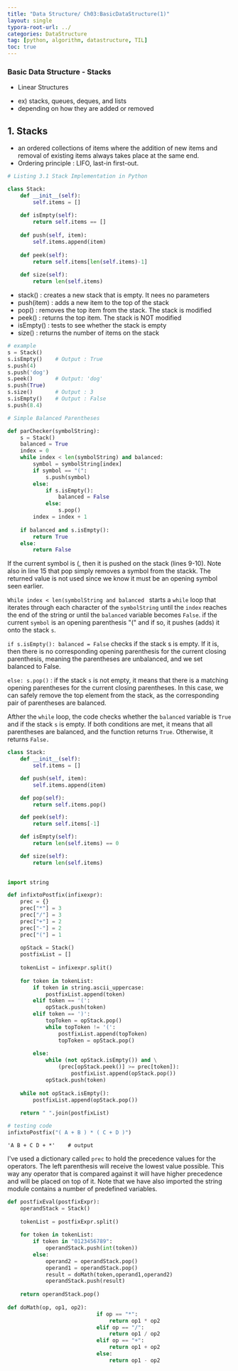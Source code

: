 ```yaml
---
title: "Data Structure/ Ch03:BasicDataStructure(1)"
layout: single
typora-root-url: ../
categories: DataStructure
tag: [python, algorithm, datastructure, TIL]
toc: true
---
```


### Basic Data Structure - Stacks

* Linear Structures

- ex) stacks, queues, deques, and lists
- depending on how they are added or removed



## 1. Stacks

- an ordered collections of items where the addition of new items and removal of existing items always takes place at the same end.
- Ordering principle : LIFO, last-in first-out. 



```python
# Listing 3.1 Stack Implementation in Python

class Stack:
    def __init__(self):
        self.items = []
        
    def isEmpty(self):
        return self.items == []
    
    def push(self, item):
        self.items.append(item)
        
    def peek(self):
        return self.items[len(self.items)-1]
    
    def size(self):
        return len(self.items)

```

* stack() : creates a new stack that is empty. It nees no parameters
* push(item) : adds a new item to the top of the stack
* pop() : removes the top item from the stack. The stack is modified
* peek() : returns the top item. The stack is NOT modified
* isEmpty() : tests to see whether the stack is empty
* size() : returns the number of items on the stack


```python
# example
s = Stack()
s.isEmpty()    # Output : True
s.push(4)
s.push('dog')
s.peek()       # Output: 'dog'
s.push(True)
s.size()       # Output : 3
s.isEmpty()    # Output : False
s.push(8.4)
```


```python
# Simple Balanced Parentheses

def parChecker(symbolString):
    s = Stack()
    balanced = True
    index = 0
    while index < len(symbolString) and balanced:
        symbol = symbolString[index]
        if symbol == "(":
            s.push(symbol)
        else:
            if s.isEmpty():
                balanced = False
            else:
                s.pop()
        index = index + 1
        
    if balanced and s.isEmpty():
        return True
    else:
        return False
```

If the current symbol is (, then it is pushed on the stack (lines 9-10).
Note also in line 15 that pop simply removes a symbol from the stackk.
The returned value is not used since we know it must be an opening symbol seen earlier.

`While index < len(symbolString and balanced ` starts a `while` loop that iterates through each character of the `symbolString` until the `index` reaches the end of the string or until the `balanced` variable becomes `False`. 
if the current `symbol` is an opening parenthesis "(" and if so, it pushes (adds) it onto the stack `s`. 

`if s.isEmpty(): balanced = False` checks if the stack s is empty. If it is, then there is no corresponding opening parenthesis for the current closing parenthesis, meaning the parentheses are unbalanced, and we set balanced to False.

`else: s.pop()` : if the stack `s` is not empty, it means that there is a matching opening parentheses for the current closing parentheses. In this case, we can safely remove the top element from the stack, as the corresponding pair of parentheses are balanced.

Afther the `while` loop, the code checks whether the `balanced` variable is `True` and if the stack `s` is empty. If both conditions are met, it means that all parentheses are balanced, and the function returns `True`. Otherwise, it returns `False.`


```python
class Stack:
    def __init__(self):
        self.items = []

    def push(self, item):
        self.items.append(item)

    def pop(self):
        return self.items.pop()

    def peek(self):
        return self.items[-1]

    def isEmpty(self):
        return len(self.items) == 0

    def size(self):
        return len(self.items)

    
import string

def infixtoPostfix(infixexpr):
    prec = {}
    prec["*"] = 3
    prec["/"] = 3
    prec["+"] = 2
    prec["-"] = 2
    prec["("] = 1
    
    opStack = Stack()
    postfixList = []
    
    tokenList = infixexpr.split()
    
    for token in tokenList:
        if token in string.ascii_uppercase:
            postfixList.append(token)
        elif token == '(':
            opStack.push(token)
        elif token == ')':
            topToken = opStack.pop()
            while topToken != '(':
                postfixList.append(topToken)
                topToken = opStack.pop()
                
        else:
            while (not opStack.isEmpty()) and \
                (prec[opStack.peek()] >= prec[token]):
                    postfixList.append(opStack.pop())
            opStack.push(token)
            
    while not opStack.isEmpty():
        postfixList.append(opStack.pop())
        
    return " ".join(postfixList)
```


```python
# testing code
infixtoPostfix("( A + B ) * ( C + D )")
```


    'A B + C D + *'    # output



I've used a dictionary called `prec` to hold the precedence values for the operators.
The left parenthesis will receive the lowest value possible. This way any operator that is compared against it will have higher precedence and will be placed on top of it. Note that we have also imported the string module contains a number of predefined variables.




```python
def postfixEval(postfixExpr):
    operandStack = Stack()
    
    tokenList = postfixExpr.split()
    
    for token in tokenList:
        if token in "0123456789":
            operandStack.push(int(token))
        else:
            operand2 = operandStack.pop()
            operand1 = operandStack.pop()
            result = doMath(token,operand1,operand2)
            operandStack.push(result)
                            
    return operandStack.pop()
                            
def doMath(op, op1, op2):
                            if op == "*":
                                return op1 * op2
                            elif op == "/":
                                return op1 / op2
                            elif op == "+":
                                return op1 + op2
                            else:
                                return op1 - op2
                            
```
